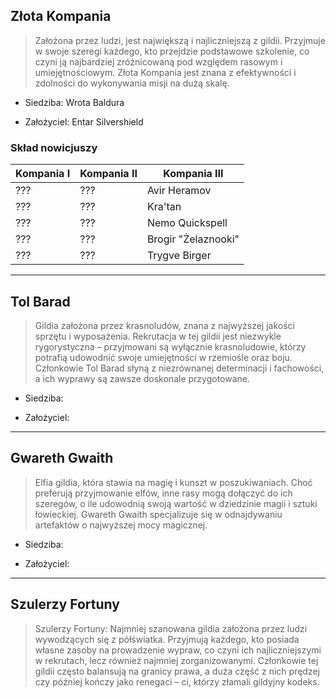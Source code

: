 <h2>Złota Kompania</h2>

> Założona przez ludzi, jest największą i najliczniejszą z gildii. Przyjmuje w swoje szeregi każdego, kto przejdzie podstawowe szkolenie, co czyni ją najbardziej zróżnicowaną pod względem rasowym i umiejętnościowym. Złota Kompania jest znana z efektywności i zdolności do wykonywania misji na dużą skalę.

- Siedziba: <a data-path="Lokacje/Wrota Baldura.md">Wrota Baldura</a>

- Założyciel: <a data-path="NPC/Entar Silvershield.md">Entar Silvershield</a>


<h3>Skład nowicjuszy</h3>

<table>
  <thead>
    <tr>
      <th>Kompania I</th>
      <th>Kompania II</th>
      <th>Kompania III</th>
    </tr>
  </thead>

  <tbody>
    <tr>
      <td>???</td>
      <td>???</td>
      <td><a data-path="Bohaterowie/Avir Heramov.md">Avir Heramov</a></td>
    </tr>
    <tr>
      <td>???</td>
      <td>???</td>
      <td><a data-path="Bohaterowie/Kra'tan.md">Kra'tan</a></td>
    </tr>
    <tr>
      <td>???</td>
      <td>???</td>
      <td><a data-path="Bohaterowie/Nemo Quickspell.md">Nemo Quickspell</a></td>
    </tr>
    <tr>
      <td>???</td>
      <td>???</td>
      <td><a data-path="Bohaterowie/Brogir.md">Brogir "Żelaznooki"</a></td>
    </tr>
    <tr>
      <td>???</td>
      <td>???</td>
      <td><a data-path="Bohaterowie/Trygve Birger.md">Trygve Birger</a></td>
    </tr>
  </tbody>

</table>

---

<h2>Tol Barad</h2>

> Gildia założona przez krasnoludów, znana z najwyższej jakości sprzętu i wyposażenia. Rekrutacja w tej gildii jest niezwykle rygorystyczna – przyjmowani są wyłącznie krasnoludowie, którzy potrafią udowodnić swoje umiejętności w rzemiośle oraz boju. Członkowie Tol Barad słyną z niezrównanej determinacji i fachowości, a ich wyprawy są zawsze doskonale przygotowane.

- Siedziba:

- Założyciel:

---

<h2>Gwareth Gwaith</h2>

> Elfia gildia, która stawia na magię i kunszt w poszukiwaniach. Choć preferują przyjmowanie elfów, inne rasy mogą dołączyć do ich szeregów, o ile udowodnią swoją wartość w dziedzinie magii i sztuki łowieckiej. Gwareth Gwaith specjalizuje się w odnajdywaniu artefaktów o najwyższej mocy magicznej.

- Siedziba:

- Założyciel:

---

<h2>Szulerzy Fortuny</h2>

> Szulerzy Fortuny: Najmniej szanowana gildia założona przez ludzi wywodzących się z półświatka. Przyjmują każdego, kto posiada własne zasoby na prowadzenie wypraw, co czyni ich najliczniejszymi w rekrutach, lecz również najmniej zorganizowanymi. Członkowie tej gildii często balansują na granicy prawa, a duża część z nich prędzej czy później kończy jako renegaci – ci, którzy złamali gildyjny kodeks. 
